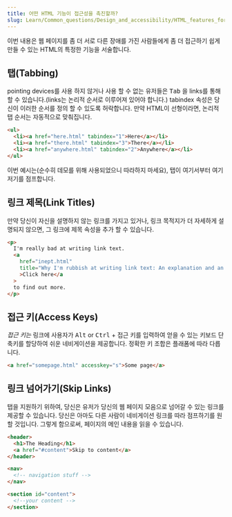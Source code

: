 ```yaml
---
title: 어떤 HTML 기능이 접근성을 촉진할까?
slug: Learn/Common_questions/Design_and_accessibility/HTML_features_for_accessibility
---
```


이번 내용은 웹 페이지를 좀 더 서로 다른 장애를 가진 사람들에게 좀 더 접근하기 쉽게 만들 수 있는 HTML의 특정한 기능을 서술합니다.

## 탭(Tabbing)

pointing devices를 사용 하지 않거나 사용 할 수 없는 유저들은 <kbd>Tab</kbd> 을 links를 통해 할 수 있습니다.(links는 논리적 순서로 이루어져 있어야 합니다.) tabindex 속성은 당신이 이러한 순서를 정의 할 수 있도록 허락합니다. 만약 HTML이 선형이라면, 논리적 탭 순서는 자동적으로 맞춰집니다.

```html
<ul>
  <li><a href="here.html" tabindex="1">Here</a></li>
  <li><a href="there.html" tabindex="3">There</a></li>
  <li><a href="anywhere.html" tabindex="2">Anywhere</a></li>
</ul>
```

이번 예시는(순수히 데모를 위해 사용되었으니 따라하지 마세요), 탭이 여기서부터 여기저기를 점프합니다.

## 링크 제목(Link Titles)

만약 당신이 자신을 설명하지 않는 링크를 가지고 있거나, 링크 목적지가 더 자세하게 설명되지 않으면, 그 링크에 제목 속성을 추가 할 수 있습니다.

```html
<p>
  I'm really bad at writing link text.
  <a
    href="inept.html"
    title="Why I'm rubbish at writing link text: An explanation and an apology."
    >Click here</a
  >
  to find out more.
</p>
```

## 접근 키(Access Keys)

_접근 키는_ 링크에 사용자가 <kbd>Alt</kbd> or <kbd>Ctrl</kbd> + 접근 키를 입력하여 얻을 수 있는 키보드 단축키를 할당하여 쉬운 네비게이션을 제공합니다. 정확한 키 조합은 플래폼에 따라 다릅니다.

```html
<a href="somepage.html" accesskey="s">Some page</a>
```

## 링크 넘어가기(Skip Links)

탭을 지원하기 위하여, 당신은 유저가 당신의 웹 페이지 모음으로 넘어갈 수 있는 링크를 제공할 수 있습니다. 당신은 아마도 다른 사람이 네비게이션 링크를 따라 점프하기를 원할 것입니다. 그렇게 함으로써, 페이지의 메인 내용을 읽을 수 있습니다.

```html
<header>
  <h1>The Heading</h1>
  <a href="#content">Skip to content</a>
</header>

<nav>
  <!-- navigation stuff -->
</nav>

<section id="content">
  <!--your content -->
</section>
```
